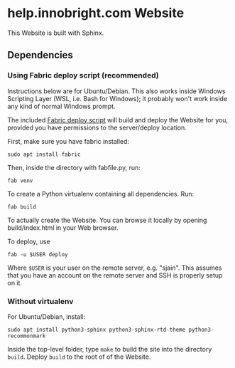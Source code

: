 # help.innobright.com Website

This Website is built with Sphinx.

## Dependencies

### Using Fabric deploy script (recommended)

Instructions below are for Ubuntu/Debian. This also works inside Windows Scripting Layer (WSL, i.e. Bash for Windows); it probably won't work inside any kind of normal Windows prompt.

The included [Fabric deploy script](http://www.fabfile.org/) will build and deploy the Website for you, provided you have permissions to the server/deploy location.

First, make sure you have fabric installed:

    sudo apt install fabric

Then, inside the directory with fabfile.py, run:

    fab venv

To create a Python virtualenv containing all dependencies. Run:

    fab build

To actually create the Website. You can browse it locally by opening build/index.html in your Web browser.

To deploy, use

    fab -u $USER deploy

Where `$USER` is your user on the remote server, e.g. "sjain". This assumes that you have an account on the remote server and SSH is properly setup on it.

### Without virtualenv

For Ubuntu/Debian, install:

    sudo apt install python3-sphinx python3-sphinx-rtd-theme python3-recommonmark

Inside the top-level folder, type `make` to build the site into the directory `build`.
Deploy `build` to the root of of the Website.
